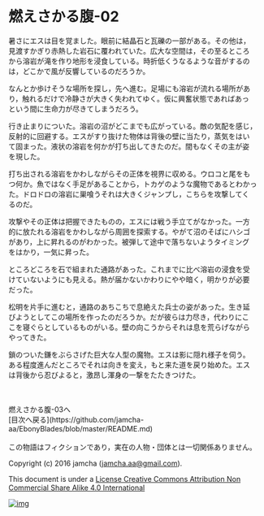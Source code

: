 # 燃えさかる腹-02

暑さにエスは目を覚ました。眼前に結晶石と瓦礫の一部がある。その他は，  
見渡すかぎり赤熱した岩石に覆われていた。広大な空間は，その至るところ  
から溶岩が滝を作り地形を浸食している。時折低くうなるような音がするの  
は，どこかで風が反響しているのだろうか。  

なんとか歩けそうな場所を探し，先へ進む。足場にも溶岩が流れる場所があ  
り，触れるだけで冷静さが大きく失われてゆく。仮に興奮状態であればあっ  
という間に生命力が尽きてしまうだろう。  

行き止まりについた。溶岩の沼がどこまでも広がっている。敵の気配を感じ，  
反射的に回避する。エスがすり抜けた物体は背後の壁に当たり，蒸気をはい  
て固まった。液状の溶岩を何かが打ち出してきたのだ。間もなくその主が姿  
を現した。  

打ち出される溶岩をかわしながらその正体を視界に収める。ウロコと尾をも  
つ何か。魚ではなく手足があることから，トカゲのような魔物であるとわかっ  
た。ドロドロの溶岩に巣喰うそれは大きくジャンプし，こちらを攻撃してく  
るのだ。  

攻撃やその正体は把握できたものの，エスには戦う手立てがなかった。一方  
的に放たれる溶岩をかわしながら周囲を探索する。やがて沼のそばにハシゴ  
があり，上に昇れるのがわかった。被弾して途中で落ちないようタイミング  
をはかり，一気に昇った。  

ところどころを石で組まれた通路があった。これまでに比べ溶岩の浸食を受  
けていないようにも見える。熱が届かないかわりにやや暗く，明かりが必要  
だった。  

松明を片手に進むと，通路のあちこちで息絶えた兵士の姿があった。生き延  
びようとしてこの場所を作ったのだろうか。だが彼らは力尽き，代わりにこ  
こを寝ぐらとしているものがいる。壁の向こうからそれは息を荒らげながら  
やってきた。  

鎖のついた鎌をぶらさげた巨大な人型の魔物。エスは影に隠れ様子を伺う。  
ある程度進んだところでそれは向きを変え，もと来た道を戻り始めた。エス  
は背後から忍びよると，激昂し渾身の一撃をたたきつけた。  

<br>  
<br>  
燃えさかる腹-03へ  

<br>  
[目次へ戻る](https://github.com/jamcha-aa/EbonyBlades/blob/master/README.md)  
<br>  
<br>  
この物語はフィクションであり，実在の人物・団体とは一切関係ありません。  

Copyright (c) 2016 jamcha (jamcha.aa@gmail.com).  

This document is under a [License Creative Commons Attribution Non Commercial Share Alike 4.0 International](http://creativecommons.org/licenses/by-nc-sa/4.0/deed)  

[![img](http://i.creativecommons.org/l/by-nc-sa/3.0/80x15.png)](http://creativecommons.org/licenses/by-nc-sa/4.0/deed)